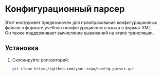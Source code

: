 # Конфигурационный парсер

Этот инструмент предназначен для преобразования конфигурационных файлов в формате учебного конфигурационного языка в формат XML. Он также поддерживает вычисление выражений на этапе трансляции.

## Установка

1. Склонируйте репозиторий:
   ```bash
   git clone https://github.com/your-repo/config-parser.git
